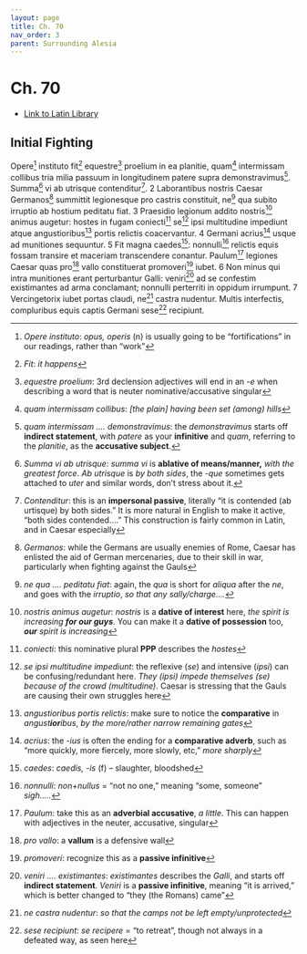 ```yaml
---
layout: page
title: Ch. 70
nav_order: 3
parent: Surrounding Alesia
---
```


# Ch. 70

- [Link to Latin Library](https://www.thelatinlibrary.com/caesar/gallic/gall7.shtml#70)

## Initial Fighting 

Opere[^1] instituto fit[^2] equestre[^3] proelium in ea planitie, quam[^4] intermissam collibus tria milia passuum in longitudinem patere supra demonstravimus[^5]. Summa[^6] vi ab utrisque contenditur[^7]. 2 Laborantibus nostris Caesar Germanos[^8] summittit legionesque pro castris constituit, ne[^9] qua subito irruptio ab hostium peditatu fiat. 3 Praesidio legionum addito nostris[^10] animus augetur: hostes in fugam coniecti[^11] se[^12] ipsi multitudine impediunt atque angustioribus[^13] portis relictis coacervantur. 4 Germani acrius[^14] usque ad munitiones sequuntur. 5 Fit magna caedes[^15]: nonnulli[^16] relictis equis fossam transire et maceriam transcendere conantur. Paulum[^17] legiones Caesar quas pro[^18] vallo constituerat promoveri[^19] iubet. 6 Non minus qui intra munitiones erant perturbantur Galli: veniri[^20] ad se confestim existimantes ad arma conclamant; nonnulli perterriti in oppidum irrumpunt. 7 Vercingetorix iubet portas claudi, ne[^21] castra nudentur. Multis interfectis, compluribus equis captis Germani sese[^22] recipiunt.


[^1]: *Opere instituto*: *opus, operis* (n) is usually going to be “fortifications” in our readings, rather than “work”

[^2]: *Fit*: *it happens*

[^3]: *equestre proelium*: 3rd declension adjectives will end in an -*e* when describing a word that is neuter nominative/accusative singular

[^4]: *quam intermissam collibus*: *[the plain] having been set (among) hills*

[^5]: *quam intermissam …. demonstravimus*: the *demonstravimus* starts off **indirect statement**, with *patere* as your **infinitive** and *quam*, referring to the *planitie*, as the **accusative subject**.

[^6]: *Summa vi ab utrisque*: *summa vi* is **ablative of means/manner,** *with the greatest force*. *Ab utrisque* is *by both sides*, the -*que* sometimes gets attached to *uter* and similar words, don’t stress about it.

[^7]: *Contenditur*: this is an **impersonal passive**, literally “it is contended (ab urtisque) by both sides.” It is more natural in English to make it active, “both sides contended….” This construction is fairly common in Latin, and in Caesar especially

[^8]: *Germanos*: while the Germans are usually enemies of Rome, Caesar has enlisted the aid of German mercenaries, due to their skill in war, particularly when fighting against the Gauls

[^9]: *ne qua …. peditatu fiat*: again, the *qua* is short for *aliqua* after the *ne*, and goes with the *irruptio*, *so that any sally/charge….*

[^10]: *nostris animus augetur*: *nostris* is a **dative of interest** here, _the spirit is increasing **for our guys**_. You can make it a **dative of possession** too, _**our** spirit is increasing_

[^11]: *coniecti*: this nominative plural **PPP** describes the *hostes*

[^12]: *se ipsi multitudine impediunt*: the reflexive (*se*) and intensive (*ipsi*) can be confusing/redundant here. *They (ipsi) impede themselves (se) because of the crowd (multitudine)*. Caesar is stressing that the Gauls are causing their own struggles here

[^13]: *angustioribus portis relictis*: make sure to notice the **comparative** in _angust**ior**ibus_, *by the more/rather narrow remaining gates*

[^14]: *acrius*: the -*ius* is often the ending for a **comparative adverb**, such as “more quickly, more fiercely, more slowly, etc,” *more sharply*

[^15]: *caedes*: *caedis, -is* (f) – slaughter, bloodshed

[^16]: *nonnulli*: *non*+*nullus* = “not no one,” meaning “some, someone”  *sigh…..*

[^17]: *Paulum*: take this as an **adverbial accusative**, *a little*. This can happen with adjectives in the neuter, accusative, singular

[^18]: *pro vallo*: a **vallum** is a defensive wall

[^19]: *promoveri*: recognize this as a **passive infinitive**

[^20]: *veniri …. existimantes*: *existimantes* describes the *Galli*, and starts off **indirect statement**. *Veniri* is a **passive infinitive**, meaning “it is arrived,” which is better changed to “they (the Romans) came”

[^21]: *ne castra nudentur*: *so that the camps not be left empty/unprotected*

[^22]: *sese recipiunt*: *se recipere* = “to retreat”, though not always in a defeated way, as seen here
